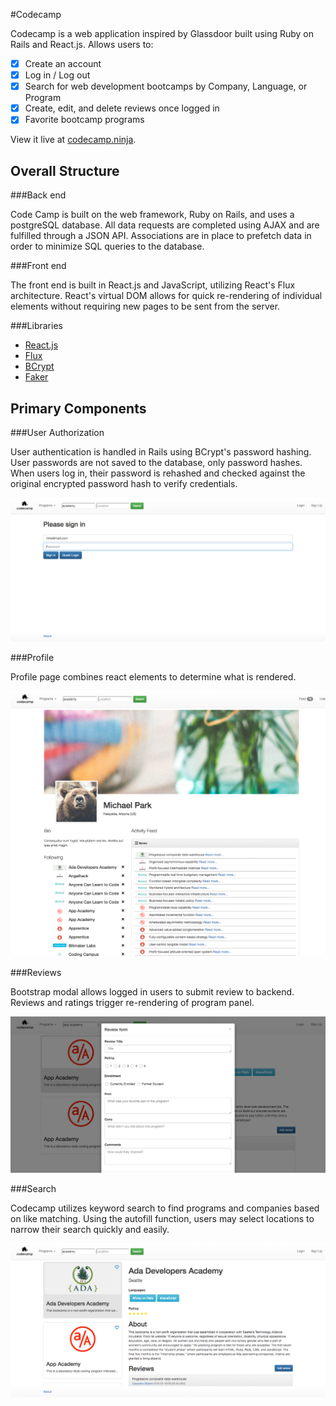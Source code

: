 #Codecamp

Codecamp is a web application inspired by Glassdoor built using Ruby on Rails
and React.js. Allows users to:

- [x] Create an account
- [x] Log in / Log out
- [x] Search for web development bootcamps by Company, Language, or Program
- [x] Create, edit, and delete reviews once logged in
- [x] Favorite bootcamp programs

View it live at [codecamp.ninja][codecamp].

[codecamp]: https://www.codecamp.ninja/


## Overall Structure

###Back end

Code Camp is built on the web framework, Ruby on Rails, and uses a postgreSQL database. All data requests are completed using AJAX and are fulfilled through a JSON API. Associations are in place to prefetch data in order to minimize SQL queries to the database.

###Front end

The front end is built in React.js and JavaScript, utilizing React's Flux architecture. React's virtual DOM allows for quick re-rendering of individual elements without requiring new pages to be sent from the server.

###Libraries

* [React.js][react]
* [Flux][flux]
* [BCrypt][bcrypt]
* [Faker][faker]

[react]: https://facebook.github.io/react/index.html
[flux]: https://facebook.github.io/react/docs/flux-overview.html
[bcrypt]: https://github.com/codahale/bcrypt-ruby
[faker]: https://github.com/stympy/faker

## Primary Components

###User Authorization

User authentication is handled in Rails using BCrypt's password hashing. User passwords are not saved to the database, only password hashes. When users log in, their password is rehashed and checked against the original encrypted password hash to verify credentials.

![login image](/app/assets/images/cc_login.png)

###Profile

Profile page combines react elements to determine what is rendered.

![profile image](/app/assets/images/cc_profile.png)

###Reviews

Bootstrap modal allows logged in users to submit review to backend. Reviews and ratings trigger re-rendering of program panel. 

![reviews image](/app/assets/images/cc_reviews.png)

###Search

Codecamp utilizes keyword search to find programs and companies based on like matching. Using the autofill function, users may select locations to narrow their search quickly and easily.

![search image](/app/assets/images/cc_search.png)
